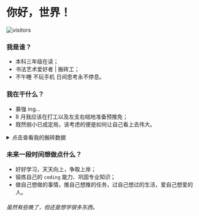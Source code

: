 # 你好，世界！

![visitors](https://visitor-badge.glitch.me/badge?page_id=skyleaworlder.skyleaworlder)

### 我是谁？

* 本科三年级在读；
* 书法艺术爱好者 | 搬砖工；
* 不午睡 不玩手机 日间思考永不停息。


### 我在干什么？

* 慕强 ing...
* 8 月我应该在打工以及左支右绌地准备预推免；
* 既然弱小已成定局，该考虑的便是如何让自己看上去伟大。

<details>
<summary>点击查看我的搬砖数据</summary>

<p align="left">
<img align="center" src="https://github-readme-stats.vercel.app/api?username=skyleaworlder" />
<img align="center" src="https://github-readme-stats.vercel.app/api/wakatime?username=skyleaworlder&layout=compact" />
</p>

* :desktop_computer: ![C](https://img.shields.io/badge/programming-language-lightgrey?logo=c)  ![python](https://img.shields.io/badge/python-3-blue?logo=python)  ![C++](http://img.shields.io/badge/C%2B%2B-but%20C%20style-green?logo=c%2B%2B) 
* :honeybee:   ![go](https://img.shields.io/badge/go-lang-blue?logo=go)  ![ECMAScript](https://img.shields.io/badge/ECMAScript-6-yellow?logo=javascript)  ![TypeScript](https://img.shields.io/static/v1?label=TypeScript&message=3.0+&color=007ACC&logo=typescript)  ![julia](https://img.shields.io/static/v1?label=Julia&message=newbee&color=9558B2&logo=julia)
* :globe_with_meridians: ![html5](https://img.shields.io/badge/HTML-5-red?logo=html5)  ![vue3](https://img.shields.io/badge/Vue-3+-green?logo=vue.js)  ![flask](https://img.shields.io/badge/flask-1.1%2B-lightgrey?logo=flask) ![mysql](https://img.shields.io/badge/MySQL-5.7%2B-red?logo=mysql) 
* :hammer_and_wrench: ![Markdown](http://img.shields.io/badge/Markdown-grey?logo=markdown) ![LaTeX](http://img.shields.io/badge/LaTeX-grey?logo=latex) ![Git](http://img.shields.io/badge/Git-grey?logo=git) 

（本人对以上内容均无任何深入了解）
一直秉持 **语言只是工具** 思想，但很可惜并未像大多数同样持有本思想的人拥有扎实的基本功。

</details>


### 未来一段时间想做点什么？

* 好好学习，天天向上，争取上岸；
* 锻炼自己的 `coding` 能力、巩固专业知识；
* 做自己想做的事情，推自己想推的任务，过自己想过的生活，爱自己想爱的人。


###### 虽然有些晚了，但还是想学很多东西。

